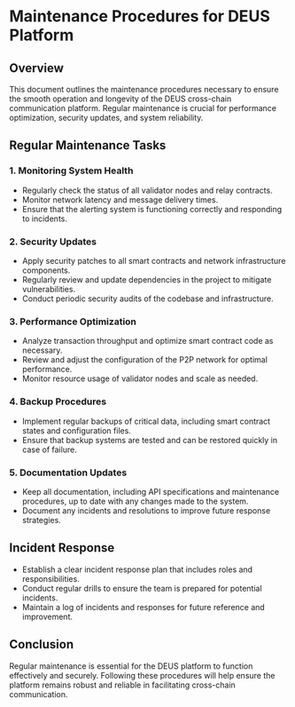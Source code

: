 # Maintenance Procedures for DEUS Platform

## Overview
This document outlines the maintenance procedures necessary to ensure the smooth operation and longevity of the DEUS cross-chain communication platform. Regular maintenance is crucial for performance optimization, security updates, and system reliability.

## Regular Maintenance Tasks

### 1. Monitoring System Health
- Regularly check the status of all validator nodes and relay contracts.
- Monitor network latency and message delivery times.
- Ensure that the alerting system is functioning correctly and responding to incidents.

### 2. Security Updates
- Apply security patches to all smart contracts and network infrastructure components.
- Regularly review and update dependencies in the project to mitigate vulnerabilities.
- Conduct periodic security audits of the codebase and infrastructure.

### 3. Performance Optimization
- Analyze transaction throughput and optimize smart contract code as necessary.
- Review and adjust the configuration of the P2P network for optimal performance.
- Monitor resource usage of validator nodes and scale as needed.

### 4. Backup Procedures
- Implement regular backups of critical data, including smart contract states and configuration files.
- Ensure that backup systems are tested and can be restored quickly in case of failure.

### 5. Documentation Updates
- Keep all documentation, including API specifications and maintenance procedures, up to date with any changes made to the system.
- Document any incidents and resolutions to improve future response strategies.

## Incident Response
- Establish a clear incident response plan that includes roles and responsibilities.
- Conduct regular drills to ensure the team is prepared for potential incidents.
- Maintain a log of incidents and responses for future reference and improvement.

## Conclusion
Regular maintenance is essential for the DEUS platform to function effectively and securely. Following these procedures will help ensure the platform remains robust and reliable in facilitating cross-chain communication.